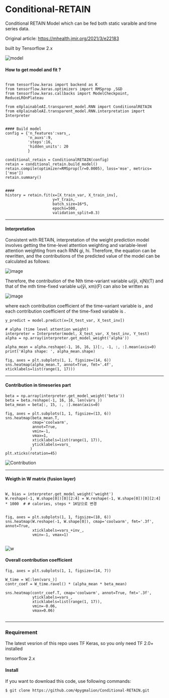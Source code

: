 # Conditional-RETAIN

Conditional RETAIN Model which can be fed both static varaible and time series data.

Original article: https://mhealth.jmir.org/2021/3/e22183 

built by Tensorflow 2.x


![model](https://user-images.githubusercontent.com/45510932/113866095-dc0cd480-97e7-11eb-89fe-7d3f650fff99.PNG)



#### How to get model and fit ?
```python3 

from tensorflow.keras import backend as K
from tensorflow.keras.optimizers import RMSprop ,SGD
from tensorflow.keras.callbacks import ModelCheckpoint, ReduceLROnPlateau

from eXplainableAI.transparent_model.RNN import ConditionalRETAIN
from eXplainableAI.transparent_model.RNN.interpretation import Interpreter


#### Build model
config = {'n_features':vars_,
          'n_auxs':9,
          'steps':16,
          'hidden_units': 20
          }

conditional_retain = ConditionalRETAIN(config)
retain = conditional_retain.build_model()
retain.compile(optimizer=RMSprop(lr=0.0005), loss='mse', metrics=['mse'])
retain.summary()


#### 
history = retain.fit(x=[X_train_var, X_train_inv], 
                     y=Y_train,   
                     batch_size=16*5,
                     epochs=500,
                     validation_split=0.3)
```


---------------------------------------------------------------------
#### Interpretation

Consistent with RETAIN, interpretation of the weight prediction model involves getting the time-level attention weighting and variable-level attention weighting from each RNN gi, hi. Therefore, the equation can be rewritten, and the contributions of the predicted value of the model can be calculated as follows:

![image](https://user-images.githubusercontent.com/45510932/113866959-e67b9e00-97e8-11eb-8907-39e1428c90ea.png)

Therefore, the contribution of the Nth time-variant variable ω(ŷi, xjN)(T) and that of the mth time-fixed variable ω(ŷi, xm)(F) can also be written as

![image](https://user-images.githubusercontent.com/45510932/113867040-014e1280-97e9-11eb-9374-d5319f90ef81.png)

where each contribution coefficient of the time-variant variable is , and each contribution coefficient of the time-fixed variable is .


```
y_predict = model.predict(x=[X_test_var, X_test_inv])

# alpha (time level attention weight)
interpreter = Interpreter(model, X_test_var, X_test_inv, Y_test)
alpha = np.array(interpreter.get_model_weight('alpha'))

alpha_mean = alpha.reshape(-1, 16, 16, 1)[:, -1, :, :].mean(axis=0)
print('Alpha shape: ', alpha_mean.shape)

fig, axes = plt.subplots(1, 1, figsize=(14, 6))
sns.heatmap(alpha_mean.T, annot=True, fmt='.4f', xticklabels=list(range(1, 17)))
```

---------------------------------------------------------------
#### Contribution in timeseries part

```
beta = np.array(interpreter.get_model_weight('beta'))
beta = beta.reshape(-1, 16, 16, len(vars_))
beta_mean = beta[:, 15, :, :].mean(axis=0)

fig, axes = plt.subplots(1, 1, figsize=(13, 6))
sns.heatmap(beta_mean.T, 
            cmap='coolwarm', 
            annot=True, 
            vmin=-1, 
            vmax=1, 
            xticklabels=list(range(1, 17)),
            yticklabels=vars_
           )
plt.xticks(rotation=45)
```

![Contribution](https://user-images.githubusercontent.com/45510932/113866093-db743e00-97e7-11eb-9c67-c6a989befb36.PNG)



------------------------------------------------------------
####  Weigth in W matrix (fusion layer)

```python3

W, bias = interpreter.get_model_weight('weight')
W.reshape(-1, W.shape[0])[0][2:4] = W.reshape(-1, W.shape[0])[0][2:4] * 1000  # # calories, steps * 1K당으로 변경


fig, axes = plt.subplots(1, 1, figsize=(18, 6))
sns.heatmap(W.reshape(-1, W.shape[0]), cmap='coolwarm', fmt='.3f', annot=True, 
            xticklabels=vars_+inv_,
            vmin=-1, vmax=1)
            
```

![w](https://user-images.githubusercontent.com/45510932/113866090-da431100-97e7-11eb-8658-7bf2311df2b9.PNG)



#### Overall contribution coefficient

```
fig, axes = plt.subplots(1, 1, figsize=(14, 7))

W_time = W[:len(vars_)]
contr_coef = W_time.ravel() * (alpha_mean * beta_mean)

sns.heatmap(contr_coef.T, cmap='coolwarm', annot=True, fmt='.3f',
            yticklabels=vars_,
            xticklabels=list(range(1, 17)),
            vmin=-0.06, 
            vmax=0.06)
            
```


-------- 
### Requirement
The latest vesrion  of this repo uses TF Keras, so you only need TF 2.0+ installed 

tensorflow 2.x 


#### Install
If you want to download this code, use following commands:
```bash
$ git clone https://github.com/4pygmalion/Conditional-RETAIN.git
```
